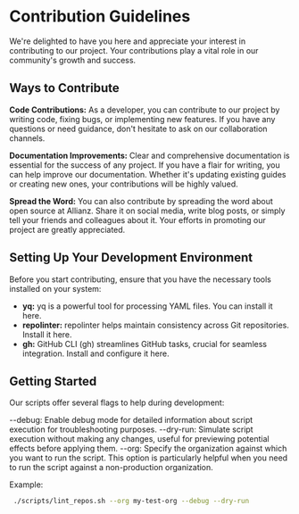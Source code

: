 # Contribution Guidelines
We're delighted to have you here and appreciate your interest in contributing to our project. Your contributions play a vital role in our community's growth and success.

## Ways to Contribute

**Code Contributions:** As a developer, you can contribute to our project by writing code, fixing bugs, or implementing new features. If you have any questions or need guidance, don't hesitate to ask on our collaboration channels.


**Documentation Improvements:** Clear and comprehensive documentation is essential for the success of any project. If you have a flair for writing, you can help improve our documentation. Whether it's updating existing guides or creating new ones, your contributions will be highly valued.

**Spread the Word:** You can also contribute by spreading the word about open source at Allianz. Share it on social media, write blog posts, or simply tell your friends and colleagues about it. Your efforts in promoting our project are greatly appreciated.

## Setting Up Your Development Environment
Before you start contributing, ensure that you have the necessary tools installed on your system:

* **yq:** yq is a powerful tool for processing YAML files. You can install it here.
* **repolinter:** repolinter helps maintain consistency across Git repositories. Install it here.
* **gh:** GitHub CLI (gh) streamlines GitHub tasks, crucial for seamless integration. Install and configure it here.

## Getting Started
Our scripts offer several flags to help during development:

--debug: Enable debug mode for detailed information about script execution for troubleshooting purposes.
--dry-run: Simulate script execution without making any changes, useful for previewing potential effects before applying them.
--org: Specify the organization against which you want to run the script. This option is particularly helpful when you need to run the script against a non-production organization.

Example:

```bash
 ./scripts/lint_repos.sh --org my-test-org --debug --dry-run
```